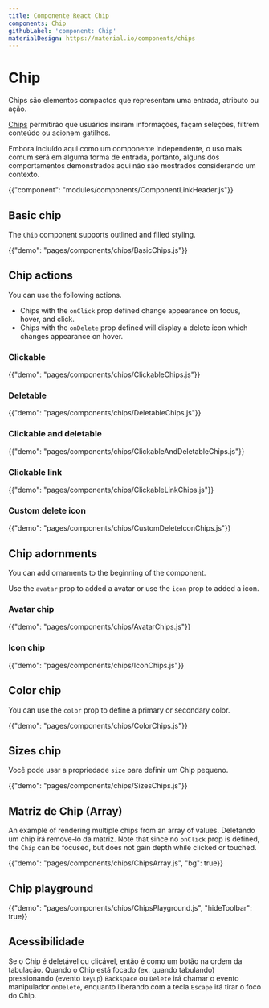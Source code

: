 ```yaml
---
title: Componente React Chip
components: Chip
githubLabel: 'component: Chip'
materialDesign: https://material.io/components/chips
---
```


# Chip

<p class="description">Chips são elementos compactos que representam uma entrada, atributo ou ação.</p>

[Chips](https://material.io/design/components/chips.html) permitirão que usuários insiram informações, façam seleções, filtrem conteúdo ou acionem gatilhos.

Embora incluído aqui como um componente independente, o uso mais comum será em alguma forma de entrada, portanto, alguns dos comportamentos demonstrados aqui não são mostrados considerando um contexto.

{{"component": "modules/components/ComponentLinkHeader.js"}}

## Basic chip

The `Chip` component supports outlined and filled styling.

{{"demo": "pages/components/chips/BasicChips.js"}}

## Chip actions

You can use the following actions.

- Chips with the `onClick` prop defined change appearance on focus, hover, and click.
- Chips with the `onDelete` prop defined will display a delete icon which changes appearance on hover.

### Clickable

{{"demo": "pages/components/chips/ClickableChips.js"}}

### Deletable

{{"demo": "pages/components/chips/DeletableChips.js"}}

### Clickable and deletable

{{"demo": "pages/components/chips/ClickableAndDeletableChips.js"}}

### Clickable link

{{"demo": "pages/components/chips/ClickableLinkChips.js"}}

### Custom delete icon

{{"demo": "pages/components/chips/CustomDeleteIconChips.js"}}

## Chip adornments

You can add ornaments to the beginning of the component.

Use the `avatar` prop to added a avatar or use the `icon` prop to added a icon.

### Avatar chip

{{"demo": "pages/components/chips/AvatarChips.js"}}

### Icon chip

{{"demo": "pages/components/chips/IconChips.js"}}

## Color chip

You can use the `color` prop to define a primary or secondary color.

{{"demo": "pages/components/chips/ColorChips.js"}}

## Sizes chip

Você pode usar a propriedade `size` para definir um Chip pequeno.

{{"demo": "pages/components/chips/SizesChips.js"}}

## Matriz de Chip (Array)

An example of rendering multiple chips from an array of values. Deletando um chip irá remove-lo da matriz. Note that since no `onClick` prop is defined, the `Chip` can be focused, but does not gain depth while clicked or touched.

{{"demo": "pages/components/chips/ChipsArray.js", "bg": true}}

## Chip playground

{{"demo": "pages/components/chips/ChipsPlayground.js", "hideToolbar": true}}

## Acessibilidade

Se o Chip é deletável ou clicável, então é como um botão na ordem da tabulação. Quando o Chip está focado (ex. quando tabulando) pressionando (evento `keyup`) `Backspace` ou `Delete` irá chamar o evento manipulador `onDelete`, enquanto liberando com a tecla `Escape` irá tirar o foco do Chip.
